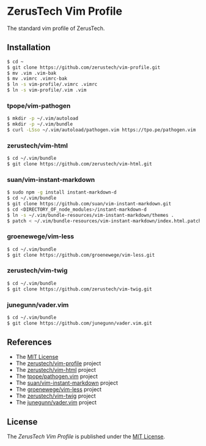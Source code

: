 ZerusTech Vim Profile
================================================
The standard vim profile of ZerusTech.

## Installation ##

```bash
$ cd ~
$ git clone https://github.com/zerustech/vim-profile.git
$ mv .vim .vim-bak
$ mv .vimrc .vimrc-bak
$ ln -s vim-profile/.vimrc .vimrc
$ ln -s vim-profile/.vim .vim
```

### tpope/vim-pathogen ###

```bash
$ mkdir -p ~/.vim/autoload
$ mkdir -p ~/.vim/bundle
$ curl -LSso ~/.vim/autoload/pathogen.vim https://tpo.pe/pathogen.vim
```

### zerustech/vim-html ###

```bash
$ cd ~/.vim/bundle
$ git clone https://github.com/zerustech/vim-html.git
```

### suan/vim-instant-markdown ###
```bash
$ sudo npm -g install instant-markdown-d
$ cd ~/.vim/bundle
$ git clone https://github.com/suan/vim-instant-markdown.git
$ cd <DIRECTORY_OF_node_modules>/instant-markdown-d
$ ln -s ~/.vim/bundle-resources/vim-instant-markdown/themes .
$ patch < ~/.vim/bundle-resources/vim-instant-markdown/index.html.patch
```

### groenewege/vim-less ###
```bash
$ cd ~/.vim/bundle
$ git clone https://github.com/groenewege/vim-less.git
```

### zerustech/vim-twig ###
```bash
$ cd ~/.vim/bundle
$ git clone https://github.com/zerustech/vim-twig.git
```

### junegunn/vader.vim ###
```bash
$ cd ~/.vim/bundle
$ git clone https://github.com/junegunn/vader.vim.git
```

References
----------
* The [MIT License][1]
* The [zerustech/vim-profile][2] project
* The [zerustech/vim-html][3] project
* The [tpope/pathogen.vim][4] project
* The [suan/vim-instant-markdown][5] project
* The [groenewege/vim-less][6] project
* The [zerustech/vim-twig][7] project
* The [junegunn/vader.vim][8] project

[1]: https://opensource.org/licenses/MIT "The MIT License (MIT)"
[2]: https://github.com/zerustech/vim-profile.git "The zerustech/vim-profile project"
[3]: https://github.com/zerustech/vim-html.git "The zerustech/vim-html project"
[4]: https://tpo.pe/pathogen.vim.git "The tpope/pathogen.vim project"
[5]: https://github.com/suan/vim-instant-markdown.git "The suan/vim-instant-markdown project"
[6]: https://github.com/groenewege/vim-less.git "The groenewege/vim-less project"
[7]: https://github.com/zerustech/vim-twig.git "The zerustech/vim-twig project"
[8]: https://github.com/junegunn/vader.vim "The junegunn/vader.vim project"

License
-------
The *ZerusTech Vim Profile* is published under the [MIT License][1].
